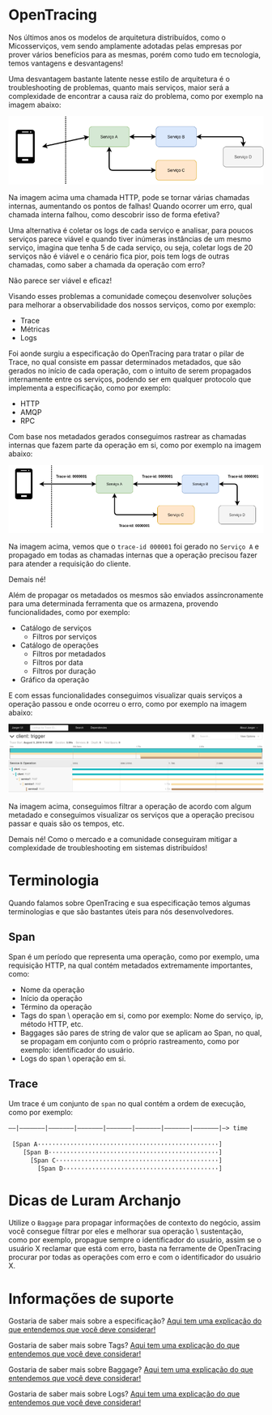 # OpenTracing

Nos últimos anos os modelos de arquitetura distribuídos, como o Micosserviços, vem sendo amplamente adotadas pelas empresas 
por prover vários benefícios para as mesmas, porém como tudo em tecnologia, temos vantagens e desvantagens!

Uma desvantagem bastante latente nesse estilo de arquitetura é o troubleshooting de problemas, quanto mais serviços, 
maior será a complexidade de encontrar a causa raiz do problema, como por exemplo na imagem abaixo:

![alt text](../images/open-tracing-001.png "OpenTracing")

Na imagem acima uma chamada HTTP, pode se tornar várias chamadas internas, aumentando os pontos de falhas! Quando ocorrer 
um erro, qual chamada interna falhou, como descobrir isso de forma efetiva?

Uma alternativa é coletar os logs de cada serviço e analisar, para poucos serviços parece viável e quando tiver inúmeras 
instâncias de um mesmo serviço, imagina que tenha 5 de cada serviço, ou seja, coletar logs de 20 serviços não é viável e 
o cenário fica pior, pois tem logs de outras chamadas, como saber a chamada da operação com erro?

Não parece ser viável e eficaz!

Visando esses problemas a comunidade começou desenvolver soluções para melhorar a observabilidade dos nossos serviços, 
como por exemplo:

- Trace
- Métricas
- Logs

Foi aonde surgiu a especificação do OpenTracing para tratar o pilar de Trace, no qual consiste em passar determinados 
metadados, que são gerados no início de cada operação, com o intuito de serem propagados internamente 
entre os serviços, podendo ser em qualquer protocolo que implementa a especificação, como por exemplo:

- HTTP
- AMQP
- RPC

Com base nos metadados gerados conseguimos rastrear as chamadas internas que fazem parte da operação em si, como por 
exemplo na imagem abaixo:

![alt text](../images/open-tracing-002.png "OpenTracing")

Na imagem acima, vemos que o `trace-id 000001` foi gerado no `Serviço A` e propagado em todas as chamadas internas que 
a operação precisou fazer para atender a requisição do cliente.

Demais né! 

Além de propagar os metadados os mesmos são enviados assíncronamente para uma determinada ferramenta que os armazena, 
provendo funcionalidades, como por exemplo:

- Catálogo de serviços
    - Filtros por serviços
- Catálogo de operações
    - Filtros por metadados
    - Filtros por data
    - Filtros por duração
- Gráfico da operação

E com essas funcionalidades conseguimos visualizar quais serviços a operação passou e onde ocorreu o erro, como por 
exemplo na imagem abaixo:

![alt text](../images/open-tracing-003.png "OpenTracing")

Na imagem acima, conseguimos filtrar a operação de acordo com algum metadado e conseguimos visualizar os serviços que a 
operação precisou passar e quais são os tempos, etc.

Demais né! Como o mercado e a comunidade conseguiram mitigar a complexidade de troubleshooting em sistemas distribuídos!

# Terminologia

Quando falamos sobre OpenTracing e sua especificação temos algumas terminologias e que são bastantes úteis para nós 
desenvolvedores.

## Span

Span é um período que representa uma operação, como por exemplo, uma requisição HTTP, na qual contém metadados extremamente 
importantes, como:

- Nome da operação
- Início da operação
- Término da operação
- Tags do span \ operação em si, como por exemplo: Nome do serviço, ip, método HTTP, etc.
- Baggages são pares de string de valor que se aplicam ao Span, no qual, se propagam em conjunto com o próprio rastreamento, como por exemplo: identificador do usuário.
- Logs do span \ operação em si.

## Trace

Um trace é um conjunto de `span` no qual contém a ordem de execução, como por exemplo:

```text
––|–––––––|–––––––|–––––––|–––––––|–––––––|–––––––|–––––––|–> time

 [Span A··················································]
    [Span B···············································]
      [Span C·············································]
        [Span D···········································]
```

# Dicas de Luram Archanjo

Utilize o `Baggage` para propagar informações de contexto do negócio, assim você consegue filtrar por eles e melhorar sua 
operação \ sustentação, como por exemplo, propague sempre o identificador do usuário, assim se o usuário X reclamar que 
está com erro, basta na ferramente de OpenTracing procurar por todas as operações com erro e com o identificador do 
usuário X.

# Informações de suporte

Gostaria de saber mais sobre a especificação? [Aqui tem uma explicação do que entendemos que você deve considerar!](https://opentracing.io/specification/)

Gostaria de saber mais sobre Tags? [Aqui tem uma explicação do que entendemos que você deve considerar!](../informacao_suporte/jaeger-concept-tags.md)

Gostaria de saber mais sobre Baggage? [Aqui tem uma explicação do que entendemos que você deve considerar!](../informacao_suporte/jaeger-concept-baggage.md)

Gostaria de saber mais sobre Logs? [Aqui tem uma explicação do que entendemos que você deve considerar!](../informacao_suporte/jaeger-concept-logs.md)